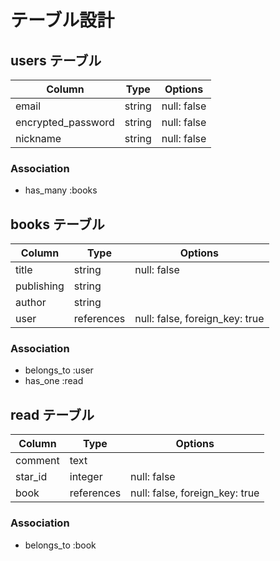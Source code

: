 # テーブル設計

## users テーブル

| Column              | Type   | Options     |
| ------------------- | ------ | ----------- |
| email               | string | null: false |
| encrypted_password  | string | null: false |
| nickname            | string | null: false |


### Association

- has_many :books


## books テーブル

| Column      | Type       | Options                        |
| ----------  | ---------- | ------------------------------ |
| title       | string     | null: false                    | 
| publishing  | string     |                                |
| author      | string     |                                |
| user        | references | null: false, foreign_key: true |

### Association

- belongs_to :user
- has_one :read


## read テーブル

| Column     | Type       | Options                        |
| ---------- | ---------- | ------------------------------ |
| comment    | text       |                                |
| star_id    | integer    | null: false                    |
| book       | references | null: false, foreign_key: true |

### Association

- belongs_to :book
